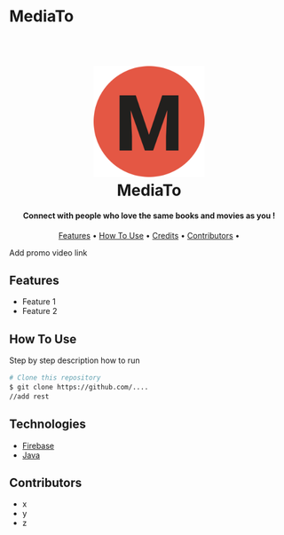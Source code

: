 # MediaTo
<h1 align="center">
  <br>
  <a href="https://github.com/MediaTo-SDP/MediaTo"><img src="https://github.com/MediaTo-SDP/MediaTo/blob/main/app/src/main/res/drawable/logo_round.png" alt="MediaTo" width="200"></a>
  <br>
  MediaTo
  <br>
</h1>

<h4 align="center">Connect with people who love the same books and movies as you !</h4>

<p align="center">
  <a href="#features">Features</a> •
  <a href="#how-to-use">How To Use</a> •
  <a href="#technologies">Credits</a> •
  <a href="#contributors">Contributors</a> •
</p>

Add promo video link 

## Features

* Feature 1
* Feature 2

## How To Use

Step by step description how to run 

```bash
# Clone this repository
$ git clone https://github.com/....
//add rest
```

## Technologies

- [Firebase](https://firebase.google.com/)
- [Java](https://www.java.com/fr/)

## Contributors
- x
- y
- z
